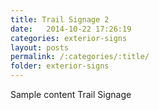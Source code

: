 ```yaml
---
title: Trail Signage 2
date:   2014-10-22 17:26:19
categories: exterior-signs
layout: posts
permalink: /:categories/:title/
folder: exterior-signs
---
```

Sample content Trail Signage